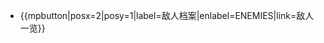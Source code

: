 - {{mpbutton|posx=2|posy=1|label=敌人档案|enlabel=ENEMIES|link=敌人一览}}
<!---
Silentfoxx/Silentfoxx is a ✨ special ✨ repository because its `README.md` (this file) appears on your GitHub profile.
You can click the Preview link to take a look at your changes.
--->
